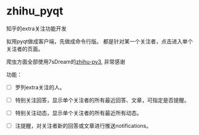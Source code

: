 # zhihu_pyqt


知乎的extra关注功能开发

拟用pyqt做成客户端，先做成命令行版。
都是针对某一个关注者，点击进入单个关注者的页面。

爬虫方面全部使用7sDream的[zhihu-py3](https://github.com/7sDream/zhihu-py3), 非常感谢

功能：
- [ ] 罗列extra关注的人。
- [ ] 特别关注回答，显示单个关注者的所有最近回答、文章，可指定是否提醒。
- [ ] 特别关注动态，显示单个关注者的所有最近所有动态。
- [ ] 注提醒，对关注者新的回答或文章进行推送notifications。

